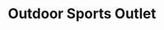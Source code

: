---
title: "Outdoor Sports Outlet"
url: /neukirchen-erzgebirge/outdoor-sports-outlet/
shop: Sport
---